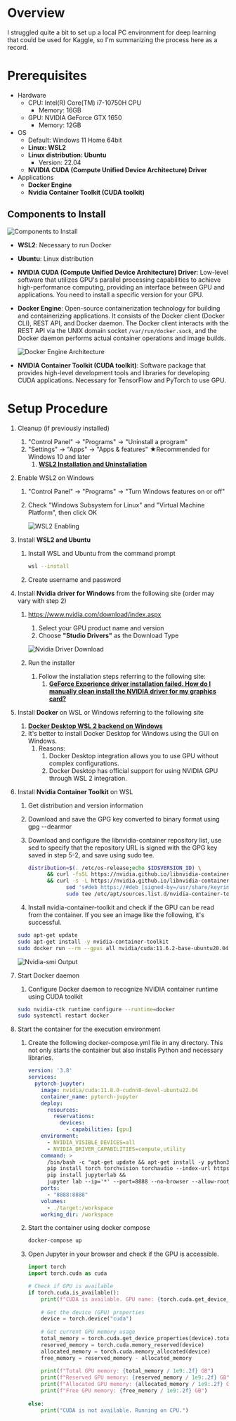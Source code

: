 # Overview

I struggled quite a bit to set up a local PC environment for deep learning that could be used for Kaggle, so I'm summarizing the process here as a record.

# Prerequisites

- Hardware
  - CPU: Intel(R) Core(TM) i7-10750H CPU
    - Memory: 16GB
  - GPU: NVIDIA GeForce GTX 1650
    - Memory: 12GB
- OS
  - Default: Windows 11 Home 64bit
  - **Linux: WSL2**
  - **Linux distribution: Ubuntu**
    - Version: 22.04
  - **NVIDIA CUDA (Compute Unified Device Architecture) Driver**
- Applications
  - **Docker Engine**
  - **Nvidia Container Toolkit (CUDA toolkit)**

## Components to Install

![Components to Install](https://prod-files-secure.s3.us-west-2.amazonaws.com/e28e7356-6f25-4b9f-8a06-673d433f3b1d/97854e5a-5d40-44cd-90aa-0631155b4bcf/image.png)

- **WSL2**: Necessary to run Docker
- **Ubuntu**: Linux distribution
- **NVIDIA CUDA (Compute Unified Device Architecture) Driver**: Low-level software that utilizes GPU's parallel processing capabilities to achieve high-performance computing, providing an interface between GPU and applications. You need to install a specific version for your GPU.
- **Docker Engine**: Open-source containerization technology for building and containerizing applications. It consists of the Docker client (Docker CLI), REST API, and Docker daemon. The Docker client interacts with the REST API via the UNIX domain socket `/var/run/docker.sock`, and the Docker daemon performs actual container operations and image builds.
    
    ![Docker Engine Architecture](https://prod-files-secure.s3.us-west-2.amazonaws.com/e28e7356-6f25-4b9f-8a06-673d433f3b1d/a22c6596-68b8-48e0-afef-1e06f272bdda/image.png)
    
- **NVIDIA Container Toolkit (CUDA toolkit)**: Software package that provides high-level development tools and libraries for developing CUDA applications. Necessary for TensorFlow and PyTorch to use GPU.

# Setup Procedure

1. Cleanup (if previously installed)
    1. "Control Panel" → "Programs" → "Uninstall a program"
    2. "Settings" → "Apps" → "Apps & features" ★Recommended for Windows 10 and later
        1. [**WSL2 Installation and Uninstallation**](https://qiita.com/zakoken/items/61141df6aeae9e3f8e36)
2. Enable WSL2 on Windows
    1. "Control Panel" → "Programs" → "Turn Windows features on or off"
    2. Check "Windows Subsystem for Linux" and "Virtual Machine Platform", then click OK
        
        ![WSL2 Enabling](https://prod-files-secure.s3.us-west-2.amazonaws.com/e28e7356-6f25-4b9f-8a06-673d433f3b1d/fc85896e-4a1b-4ce4-8aa1-593db90a0d4d/image.png)
        
3. Install **WSL2 and Ubuntu**
    1. Install WSL and Ubuntu from the command prompt
        
        ```bash
        wsl --install
        ```
        
    2. Create username and password
4. Install **Nvidia driver for Windows** from the following site (order may vary with step 2)
    1. https://www.nvidia.com/download/index.aspx
        1. Select your GPU product name and version
        2. Choose **"Studio Drivers"** as the Download Type
        
        ![Nvidia Driver Download](https://prod-files-secure.s3.us-west-2.amazonaws.com/e28e7356-6f25-4b9f-8a06-673d433f3b1d/55b27c8a-6900-4218-a04e-c03c6eccd184/image.png)
        
    2. Run the installer
        1. Follow the installation steps referring to the following site:
            1. [**GeForce Experience driver installation failed. How do I manually clean install the NVIDIA driver for my graphics card?**](https://nvidia.custhelp.com/app/answers/detail/a_id/10/related/1)
5. Install **Docker** on WSL or Windows referring to the following site
    1. [**Docker Desktop WSL 2 backend on Windows**](https://docs.docker.com/desktop/wsl/#download)
    2. It's better to install Docker Desktop for Windows using the GUI on Windows.
        1. Reasons:
            1. Docker Desktop integration allows you to use GPU without complex configurations.
            2. Docker Desktop has official support for using NVIDIA GPU through WSL 2 integration.
6. Install **Nvidia Container Toolkit** on WSL
    1. Get distribution and version information
    2. Download and save the GPG key converted to binary format using gpg --dearmor
    3. Download and configure the libnvidia-container repository list, use sed to specify that the repository URL is signed with the GPG key saved in step 5-2, and save using sudo tee.
        
        ```bash
        distribution=$(. /etc/os-release;echo $ID$VERSION_ID) \
              && curl -fsSL https://nvidia.github.io/libnvidia-container/gpgkey | sudo gpg --dearmor -o /usr/share/keyrings/nvidia-container-toolkit-keyring.gpg \
              && curl -s -L https://nvidia.github.io/libnvidia-container/$distribution/libnvidia-container.list | \
                    sed 's#deb https://#deb [signed-by=/usr/share/keyrings/nvidia-container-toolkit-keyring.gpg] https://#g' | \
                    sudo tee /etc/apt/sources.list.d/nvidia-container-toolkit.list
        ```
        
    4. Install nvidia-container-toolkit and check if the GPU can be read from the container. If you see an image like the following, it's successful.
    
    ```bash
    sudo apt-get update
    sudo apt-get install -y nvidia-container-toolkit
    sudo docker run --rm --gpus all nvidia/cuda:11.6.2-base-ubuntu20.04 nvidia-smi
    ```
    
    ![Nvidia-smi Output](https://prod-files-secure.s3.us-west-2.amazonaws.com/e28e7356-6f25-4b9f-8a06-673d433f3b1d/7824fca1-2a59-4f70-93ee-2870e02e5694/image.png)
    
7. Start Docker daemon
    1. Configure Docker daemon to recognize NVIDIA container runtime using CUDA toolkit
    
    ```bash
    sudo nvidia-ctk runtime configure --runtime=docker
    sudo systemctl restart docker
    ```
    
8. Start the container for the execution environment
    1. Create the following docker-compose.yml file in any directory. This not only starts the container but also installs Python and necessary libraries.
        
        ```yaml
        version: '3.8'
        services:
          pytorch-jupyter:
            image: nvidia/cuda:11.8.0-cudnn8-devel-ubuntu22.04
            container_name: pytorch-jupyter
            deploy:
              resources:
                reservations:
                  devices:
                    - capabilities: [gpu]
            environment:
              - NVIDIA_VISIBLE_DEVICES=all
              - NVIDIA_DRIVER_CAPABILITIES=compute,utility
            command: >
              /bin/bash -c "apt-get update && apt-get install -y python3 python3-pip &&
              pip install torch torchvision torchaudio --index-url https://download.pytorch.org/whl/cu118 &&
              pip install jupyterlab &&
              jupyter lab --ip='*' --port=8888 --no-browser --allow-root --NotebookApp.token='' --NotebookApp.password=''"
            ports:
              - "8888:8888"
            volumes:
              - ./target:/workspace
            working_dir: /workspace
        ```
        
    2. Start the container using docker compose
        
        ```bash
        docker-compose up
        ```
        
    3. Open Jupyter in your browser and check if the GPU is accessible.
        
        ```python
        import torch
        import torch.cuda as cuda
        
        # Check if GPU is available
        if torch.cuda.is_available():
            print(f"CUDA is available. GPU name: {torch.cuda.get_device_name(0)}")
            
            # Get the device (GPU) properties
            device = torch.device("cuda")
            
            # Get current GPU memory usage
            total_memory = torch.cuda.get_device_properties(device).total_memory
            reserved_memory = torch.cuda.memory_reserved(device)
            allocated_memory = torch.cuda.memory_allocated(device)
            free_memory = reserved_memory - allocated_memory
            
            print(f"Total GPU memory: {total_memory / 1e9:.2f} GB")
            print(f"Reserved GPU memory: {reserved_memory / 1e9:.2f} GB")
            print(f"Allocated GPU memory: {allocated_memory / 1e9:.2f} GB")
            print(f"Free GPU memory: {free_memory / 1e9:.2f} GB")
            
        else:
            print("CUDA is not available. Running on CPU.")
        ```
